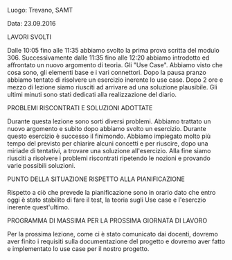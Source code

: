 Luogo: Trevano, SAMT

Data: 23.09.2016

LAVORI SVOLTI

Dalle 10:05 fino alle 11:35 abbiamo svolto la prima prova scritta del modulo 306. Successivamente dalle 11:35 fino alle 12:20 abbiamo introdotto ed affrontato un nuovo argomento di teoria. Gli "Use Case". Abbiamo visto che cosa sono, gli elementi base e i vari connettori.
Dopo la pausa pranzo abbiamo tentato di risolvere un esercizio inerente lo use case. Dopo 2 ore e mezzo di lezione siamo riusciti ad arrivare ad una soluzione plausibile. Gli ultimi minuti sono stati dedicati alla realizzazione del diario.

PROBLEMI RISCONTRATI E SOLUZIONI ADOTTATE

Durante questa lezione sono sorti diversi problemi. Abbiamo trattato un nuovo argomento e subito dopo abbiamo svolto un esercizio. Durante questo esercizio è successo il finimondo. Abbiamo impiegato molto più tempo del previsto per chiarire alcuni concetti e per riuscire, dopo una miriade di tentativi, a trovare una soluzione all'esercizio.
Alla fine siamo riusciti a risolvere i problemi riscontrati ripetendo le nozioni e provando varie possibili soluzioni.

PUNTO DELLA SITUAZIONE RISPETTO ALLA PIANIFICAZIONE

Rispetto a ciò che prevede la pianificazione sono in orario dato che entro oggi è stato stabilito di fare il test, la teoria sugli Use case e l'eserczio inerente quest'ultimo.

PROGRAMMA DI MASSIMA PER LA PROSSIMA GIORNATA DI LAVORO

Per la prossima lezione, come ci è stato comunicato dai docenti, dovremo aver finito i requisiti sulla documentazione del progetto e dovremo aver fatto e implementato lo use case per il nostro progetto.
